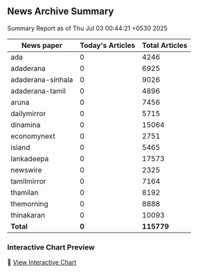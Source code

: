 <!-- @format -->

## News Archive Summary

Summary Report as of Thu Jul 03 00:44:21 +0530 2025

| News paper         | Today's Articles | Total Articles |
|--------------------|------------------|----------------|
| ada               | 0          | 4246        |
| adaderana               | 0          | 6925        |
| adaderana-sinhala               | 0          | 9026        |
| adaderana-tamil               | 0          | 4896        |
| aruna               | 0          | 7456        |
| dailymirror               | 0          | 5715        |
| dinamina               | 0          | 15064        |
| economynext               | 0          | 2751        |
| island               | 0          | 5465        |
| lankadeepa               | 0          | 17573        |
| newswire               | 0          | 2325        |
| tamilmirror               | 0          | 7164        |
| thamilan               | 0          | 8192        |
| themorning               | 0          | 8888        |
| thinakaran               | 0          | 10093        |
| **Total**          | **0**      | **115779** |

### Interactive Chart Preview
🔗 [View Interactive Chart](https://itscharukadeshan.github.io/sl_news_archive_data/news_chart_by_newspaper.html)

